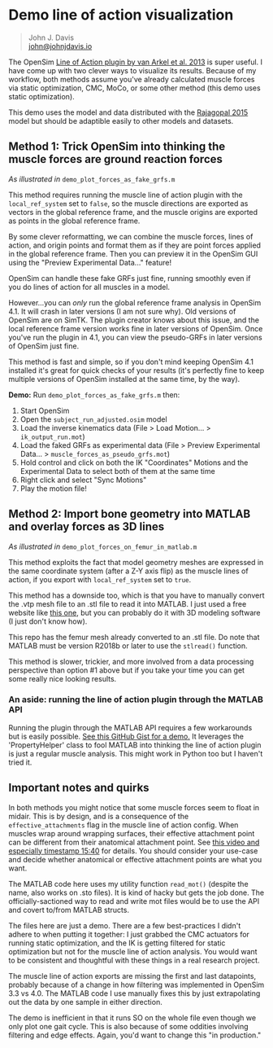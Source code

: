 # Demo line of action visualization

>John J. Davis  
>john@johnjdavis.io

The OpenSim [Line of Action plugin by van Arkel et al. 2013](https://simtk.org/projects/force_direction/) is super useful. I have come up with two clever ways to visualize its results. Because of my workflow, both methods assume you've already calculated muscle forces via static optimization, CMC, MoCo, or some other method (this demo uses static optimization).  

This demo uses the model and data distributed with the [Rajagopal 2015](https://simtk.org/projects/full_body/) model but should be adaptible easily to other models and datasets. 

## Method 1: Trick OpenSim into thinking the muscle forces are ground reaction forces  

*As illustrated in* `demo_plot_forces_as_fake_grfs.m`  

This method requires running the muscle line of action plugin with the `local_ref_system` set to `false`, so the muscle directions are exported as vectors in the global reference frame, and the muscle origins are exported as points in the global reference frame.  

By some clever reformatting, we can combine the muscle forces, lines of action, and origin points and format them as if they are point forces applied in the global reference frame. Then you can preview it in the OpenSim GUI using the "Preview Experimental Data..." feature!  

OpenSim can handle these fake GRFs just fine, running smoothly even if you do lines of action for all muscles in a model.  

However...you can *only* run the global reference frame analysis in OpenSim 4.1. It will crash in later versions (I am not sure why). Old versions of OpenSim are on SimTK. The plugin creator knows about this issue, and the local reference frame version works fine in later versions of OpenSim. Once you've run the plugin in 4.1, you can view the pseudo-GRFs in later versions of OpenSim just fine.   

This method is fast and simple, so if you don't mind keeping OpenSim 4.1 installed it's great for quick checks of your results (it's perfectly fine to keep multiple versions of OpenSim installed at the same time, by the way).

**Demo:** Run `demo_plot_forces_as_fake_grfs.m` then:  

1) Start OpenSim
2) Open the `subject_run_adjusted.osim` model
3) Load the inverse kinematics data (File > Load Motion... > `ik_output_run.mot`)
4) Load the faked GRFs as experimental data (File > Preview Experimental Data... > `muscle_forces_as_pseudo_grfs.mot`)
5) Hold control and click on both the IK "Coordinates" Motions and the Experimental Data to select both of them at the same time
6) Right click and select "Sync Motions"
7) Play the motion file! 

## Method 2: Import bone geometry into MATLAB and overlay forces as 3D lines  

*As illustrated in* `demo_plot_forces_on_femur_in_matlab.m`

This method exploits the fact that model geometry meshes are expressed in the same coordinate system (after a Z-Y axis flip) as the muscle lines of action, if you export with `local_ref_system` set to `true`. 

This method has a downside too, which is that you have to manually convert the .vtp mesh file to an .stl file to read it into MATLAB. I just used a free website like [this one](https://www.weiy.city/tools__trashed/3d-files-converter/), but you can probably do it with 3D modeling software (I just don't know how).  

This repo has the femur mesh already converted to an .stl file. Do note that MATLAB must be version R2018b or later to use the `stlread()` function.

This method is slower, trickier, and more involved from a data processing perspective than option #1 above but if you take your time you can get some really nice looking results. 

### An aside: running the line of action plugin through the MATLAB API

Running the plugin through the MATLAB API requires a few workarounds but is easily possible. [See this GitHub Gist for a demo.](https://gist.github.com/johnjdavisiv/26b17b41afd7555e0c18f8cd84f38123) It leverages the 'PropertyHelper' class to fool MATLAB into thinking the line of action plugin is just a regular muscle analysis. This might work in Python too but I haven't tried it.  


## Important notes and quirks  

In both methods you might notice that some muscle forces seem to float in midair. This is by design, and is a consequence of the `effective_attachments` flag in the muscle line of action config. When muscles wrap around wrapping surfaces, their effective attachment point can be different from their anatomical attachment point. See [this video and especially timestamp 15:40](https://www.youtube.com/watch?v=0e6vQV_ioCI&t=15m42s
) for details. You should consider your use-case and decide whether anatomical or effective attachment points are what you want. 

The MATLAB code here uses my utility function `read_mot()` (despite the name, also works on .sto files). It is kind of hacky but gets the job done. The officially-sactioned way to read and write mot files would be to use the API and covert to/from MATLAB structs.  

The files here are just a demo. There are a few best-practices I didn't adhere to when putting it together: I just grabbed the CMC actuators for running static optimization, and the IK is getting filtered for static optimization but not for the muscle line of action analysis. You would want to be consistent and thoughtful with these things in a real research project.  

The muscle line of action exports are missing the first and last datapoints, probably because of a change in how filtering was implemented in OpenSim 3.3 vs 4.0. The MATLAB code I use manually fixes this by just extrapolating out the data by one sample in either direction. 

The demo is inefficient in that it runs SO on the whole file even though we only plot one gait cycle. This is also because of some oddities involving filtering and edge effects. Again, you'd want to change this "in production."